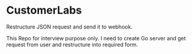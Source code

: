 # CustomerLabs
Restructure JSON request and send it to webhook.


This Repo for interview purpose only. I need to create Go server and get request from user and restructure into required form.
